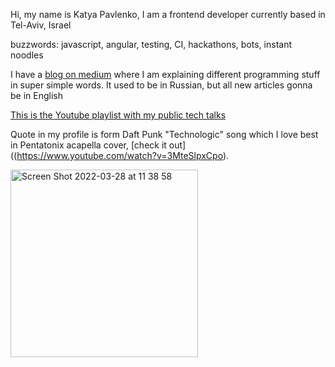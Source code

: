 Hi, my name is Katya Pavlenko, I am a frontend developer currently based in Tel-Aviv, Israel

buzzwords: javascript, angular, testing, CI, hackathons, bots, instant noodles

I have a [blog on medium](https://medium.com/@cakeinpanic) where I am explaining different programming stuff in super simple words. It used to be in Russian, but all new articles gonna be in English

[This is the Youtube playlist with my public tech talks](https://www.youtube.com/watch?v=RqqqrOkkNE0&list=PL7RFhPC8dTOoxDIg9q1Y3mMQlY3FaniSZ&index=1)

Quote in my profile is form Daft Punk "Technologic" song which I love best in Pentatonix acapella cover, [check it out]((https://www.youtube.com/watch?v=3MteSlpxCpo).

[<img width="300" alt="Screen Shot 2022-03-28 at 11 38 58" src="https://user-images.githubusercontent.com/588916/160359988-d0cbf37c-a18a-4f76-85c4-15870884141c.png">](https://www.youtube.com/watch?v=3MteSlpxCpo)

